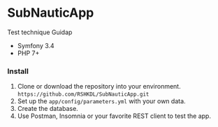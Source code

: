 SubNauticApp
========================

Test technique Guidap

* Symfony 3.4
* PHP 7+

### Install

1. Clone or download the repository into your environment. `https://github.com/RSHKDL/SubNauticApp.git`
2. Set up the `app/config/parameters.yml` with your own data.
3. Create the database.
4. Use Postman, Insomnia or your favorite REST client to test the app.